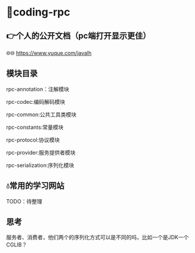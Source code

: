 # 🐬coding-rpc

## 👉个人的公开文档（pc端打开显示更佳）
🌐🌐 https://www.yuque.com/javalh


## 模块目录

rpc-annotation：注解模块

rpc-codec:编码解码模块

rpc-common:公共工具类模块

rpc-constants:常量模块

rpc-protocol:协议模块

rpc-provider:服务提供者模块

rpc-serialization:序列化模块

## 💧常用的学习网站
TODO：待整理

## 思考

服务者、消费者，他们两个的序列化方式可以是不同的吗，比如一个是JDK一个CGLIB？